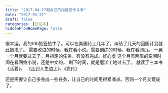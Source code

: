 ```yaml
---
title: "2017-04-27和自己的拖延症作斗争"
date: "2017-04-27"
draft: false
categories: [日记本]
hiddenFromHomePage: false
---
```

很幸运，我的h1b抽签抽中了。可以在美国待上几年了。纠结了几天的回国计划就此搁浅了。
需要改进的时候，我在看小说。需要训练的时候，我在看网页。 一晃一个月就要过去了。月初定的任务，有没有完成。好心虚
这个月有两周的空闲时间在看网络小说，还是中文的。
剩下时间，就是磨洋工地过去了。 
就读了三本书《活着》、 《走到人生边上》、《疯传》

还是需要让自己多完成一些任务，让自己的时间用得紧凑点。否则一个月又荒废了。


